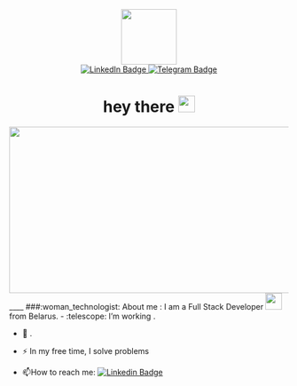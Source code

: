 <div id="header" align="center">
  <img src="https://static.tildacdn.com/tild3936-3334-4962-b063-323337656266/Group_1171274223.svg" width="100"/>
</div>
<div id="badges" align="center">
  <a href="https://www.linkedin.com/in/%D0%BD%D0%B0%D0%B4%D0%B5%D0%B6%D0%B4%D0%B0-%D0%BF%D1%83%D0%BD%D1%8C%D0%BA%D0%BE-01270324a/)">
    <img src="https://img.shields.io/badge/LinkedIn-blue?style=for-the-badge&logo=linkedin&logoColor=white" alt="LinkedIn Badge"/>
  </a>
  <a href="https://t.me/nadzinP">
    <img src="https://img.shields.io/badge/Telegram-blue?style=for-the-badge&logo=telegram&logoColor=white" alt="Telegram Badge"/>
  </a>
</div>
<div id="prof" align="center">
<img src="https://komarev.com/ghpvc/?username=Nadin8133&style=flat-square&color=blue" alt="">
  </div>
<h1 align="center">
  hey there
  <img src="https://media.giphy.com/media/hvRJCLFzcasrR4ia7z/giphy.gif" width="30px"/>
</h1>
<div align="center">
  <img src="https://media.giphy.com/media/L8K62iTDkzGX6/giphy.gif" width="600" height="300"/>
</div>
____
###:woman_technologist: About me :
I am a Full Stack Developer <img src="https://media.giphy.com/media/WUlplcMpOCEmTGBtBW/giphy.gif" width="30"> from Belarus.
- :telescope: I’m working .

- :seedling: .

- :zap: In my free time, I solve problems 

- :mailbox:How to reach me: [![Linkedin Badge](https://img.shields.io/badge/-Linkedin-blue?style=flat&logo=Linkedin&logoColor=white)](https://www.linkedin.com/in/%D0%BD%D0%B0%D0%B4%D0%B5%D0%B6%D0%B4%D0%B0-%D0%BF%D1%83%D0%BD%D1%8C%D0%BA%D0%BE-01270324a/)
